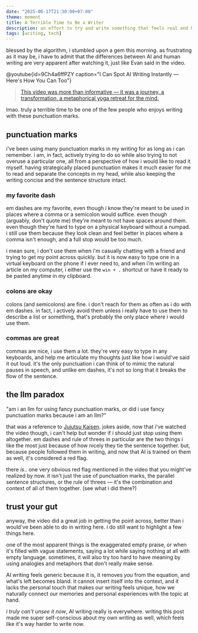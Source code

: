 ```yaml
---
date: "2025-06-17T21:30:00+07:00"
theme: moment
title: A Terrible Time to Be a Writer
description: an effort to try and write something that feels real and honest
tags: [writing, tech]
---
```


blessed by the algorithm, i stumbled upon a gem this morning. as frustrating as it may be, i have to admit that the differences between AI and human writing are very apparent after watching it, just like Evan said in the video.

@youtube{id=9Ch4a6ffPZY caption="I Can Spot AI Writing Instantly — Here's How You Can Too"}

> [This video was more than informative — it was a journey, a transformation, a metaphorical yoga retreat for the mind.](https://www.youtube.com/watch?v=9Ch4a6ffPZY&lc=UgwVN1wRP3ubBDgb3IZ4AaABAg)

lmao. truly a terrible time to be one of the few people who enjoys writing with these punctuation marks.

## punctuation marks

i've been using many punctuation marks in my writing for as long as i can remember. i am, in fact, actively trying to do so while also trying to not overuse a particular one, all from a perspective of how i would like to read it myself. having strategically placed punctuation makes it much easier for me to read and separate the concepts in my head, while also keeping the writing concise and the sentence structure intact.

### my favorite dash

em dashes are my favorite, even though i know they're meant to be used in places where a comma or a semicolon would suffice. even though (arguably, don't quote me) they're meant to not have spaces around them. even though they're hard to type on a physical keyboard without a numpad. i still use them because they look clean and feel better in places where a comma isn't enough, and a full stop would be too much.

i mean sure, i don't use them when i'm casually chatting with a friend and trying to get my point across quickly. but it is now easy to type one in a virtual keyboard on the phone if i ever need to, and when i'm writing an article on my computer, i either use the `win + .` shortcut or have it ready to be pasted anytime in my clipboard.

### colons are okay

colons (and semicolons) are fine. i don't reach for them as often as i do with em dashes. in fact, i actively avoid them unless i really have to use them to describe a list or something, that's probably the only place where i would use them.

### commas are great

commas are nice, i use them a lot. they're very easy to type in any keyboards, and help me articulate my thoughts just like how i would've said it out loud. it's the only punctuation i can think of to mimic the natural pauses in speech, and unlike em dashes, it's not so long that it breaks the flow of the sentence.

## the llm paradox

"am i an llm for using fancy punctuation marks, or did i use fancy punctuation marks because i am an llm?"

that was a reference to [Jujutsu Kaisen](/reviews/anime/jujutsu-kaisen). jokes aside, now that i've watched the video though, i can't help but wonder if i should just stop using them altogether. em dashes and rule of threes in particular are the two things i like the most just because of how nicely they tie the sentence together. but, because people followed them in writing, and now that AI is trained on them as well, it's considered a red flag.

there *is*.. one very obvious red flag mentioned in the video that you might've realized by now. it isn't just the use of punctuation marks, the parallel sentence structures, or the rule of threes — it's the combination and context of all of them together. (see what i did there?)

## trust your gut

anyway, the video did a great job in getting the point across, better than i would've been able to do in writing here. i do still want to highlight a few things here.

one of the most apparent things is the exaggerated empty praise, or when it's filled with vague statements, saying a lot while saying nothing at all with empty language. sometimes, it will also try too hard to have meaning by using analogies and metaphors that don't really make sense.

AI writing feels generic because it is, it removes *you* from the equation, and what's left becomes bland. it cannot insert itself into the context, and it lacks the personal touch that makes our writing feels unique, how we naturally connect our memories and personal experiences with the topic at hand.

*i truly can't unsee it now*, AI writing really is everywhere. writing this post made me super self-conscious about my own writing as well, which feels like it's way harder to write now.

